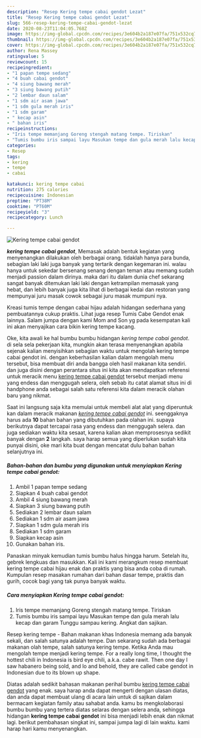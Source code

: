 ```yaml
---
description: "Resep Kering tempe cabai gendot Lezat"
title: "Resep Kering tempe cabai gendot Lezat"
slug: 566-resep-kering-tempe-cabai-gendot-lezat
date: 2020-08-23T11:04:05.768Z
image: https://img-global.cpcdn.com/recipes/3e604b2a187e07fa/751x532cq70/kering-tempe-cabai-gendot-foto-resep-utama.jpg
thumbnail: https://img-global.cpcdn.com/recipes/3e604b2a187e07fa/751x532cq70/kering-tempe-cabai-gendot-foto-resep-utama.jpg
cover: https://img-global.cpcdn.com/recipes/3e604b2a187e07fa/751x532cq70/kering-tempe-cabai-gendot-foto-resep-utama.jpg
author: Rena Massey
ratingvalue: 5
reviewcount: 15
recipeingredient:
- "1 papan tempe sedang"
- "4 buah cabai gendot"
- "4 siung bawang merah"
- "3 siung bawang putih"
- "2 lembar daun salam"
- "1 sdm air asam jawa"
- "1 sdm gula merah iris"
- "1 sdm garam"
- " kecap asin"
- " bahan iris"
recipeinstructions:
- "Iris tempe memanjang Goreng stengah matang tempe. Tiriskan"
- "Tumis bumbu iris sampai layu Masukan tempe dan gula merah lalu kecap dan garam Tunggu sampau kering. Angkat dan sajikan."
categories:
- Resep
tags:
- kering
- tempe
- cabai

katakunci: kering tempe cabai 
nutrition: 275 calories
recipecuisine: Indonesian
preptime: "PT38M"
cooktime: "PT60M"
recipeyield: "3"
recipecategory: Lunch

---
```



![Kering tempe cabai gendot](https://img-global.cpcdn.com/recipes/3e604b2a187e07fa/751x532cq70/kering-tempe-cabai-gendot-foto-resep-utama.jpg)

<b><i>kering tempe cabai gendot</i></b>, Memasak adalah bentuk kegiatan yang menyenangkan dilakukan oleh berbagai orang. tidaklah hanya para bunda, sebagian laki laki juga banyak yang tertarik dengan kegemaran ini. walau hanya untuk sekedar bersenang senang dengan teman atau memang sudah menjadi passion dalam dirinya. maka dari itu dalam dunia chef sekarang sangat banyak ditemukan laki laki dengan ketrampilan memasak yang hebat, dan lebih banyak juga kita lihat di berbagai kedai dan restoran yang mempunyai juru masak cowok sebagai juru masak mumpuni nya.

Kreasi tumis tempe dengan cabai hijau adalah hidangan sederhana yang pembuatannya cukup praktis. Lihat juga resep Tumis Cabe Gendot enak lainnya. Salam jumpa dengan kami Mom and Son yg pada kesempatan kali ini akan menyajikan cara bikin kering tempe kacang.

Oke, kita awali ke hal bumbu bumbu hidangan <i>kering tempe cabai gendot</i>. di sela sela pekerjaan kita, mungkin akan terasa menyenangkan apabila sejenak kalian menyisihkan sebagian waktu untuk mengolah kering tempe cabai gendot ini. dengan keberhasilan kalian dalam mengolah menu tersebut, bisa membuat diri anda bangga oleh hasil makanan kita sendiri. dan juga disini dengan perantara situs ini kita akan mendapatkan referensi untuk meracik menu <u>kering tempe cabai gendot</u> tersebut menjadi menu yang endess dan menggugah selera, oleh sebab itu catat alamat situs ini di handphone anda sebagai salah satu referensi kita dalam meracik olahan baru yang nikmat.


Saat ini langsung saja kita memulai untuk membeli alat alat yang diperuntuk kan dalam meracik makanan <u><i>kering tempe cabai gendot</i></u> ini. seenggaknya harus ada <b>10</b> bahan bahan yang dibutuhkan pada olahan ini. supaya berikutnya dapat tercapai rasa yang endess dan menggugah selera. dan juga sediakan waktu kita sesaat, karena kalian akan memprosesnya sedikit banyak dengan <b>2</b> langkah. saya harap semua yang diperlukan sudah kita punyai disini, oke mari kita buat dengan mencatat dulu bahan bahan selanjutnya ini.

<!--inarticleads1-->

##### Bahan-bahan dan bumbu yang digunakan untuk menyiapkan Kering tempe cabai gendot:

1. Ambil 1 papan tempe sedang
1. Siapkan 4 buah cabai gendot
1. Ambil 4 siung bawang merah
1. Siapkan 3 siung bawang putih
1. Sediakan 2 lembar daun salam
1. Sediakan 1 sdm air asam jawa
1. Siapkan 1 sdm gula merah iris
1. Sediakan 1 sdm garam
1. Siapkan  kecap asin
1. Gunakan  bahan iris.


Panaskan minyak kemudian tumis bumbu halus hingga harum. Setelah itu, gebrek lengkuas dan masukkan. Kali ini kami merangkum resep membuat kering tempe cabai hijau enak dan praktis yang bisa anda coba di rumah. Kumpulan resep masakan rumahan dari bahan dasar tempe, praktis dan gurih, cocok bagi yang tak punya banyak waktu. 

<!--inarticleads2-->

##### Cara menyiapkan Kering tempe cabai gendot:

1. Iris tempe memanjang Goreng stengah matang tempe. Tiriskan
1. Tumis bumbu iris sampai layu Masukan tempe dan gula merah lalu kecap dan garam Tunggu sampau kering. Angkat dan sajikan.


Resep kering tempe - Bahan makanan khas Indonesia memang ada banyak sekali, dan salah satunya adalah tempe. Dan sekarang sudah ada berbagai makanan olah tempe, salah satunya kering tempe. Ketika Anda mau mengolah tempe menjadi kering tempe. For a really long time, I thought the hottest chili in Indonesia is bird eye chili, a.k.a. cabe rawit. Then one day I saw habanero being sold, and lo and behold, they are called cabe gendot in Indonesian due to its blown up shape. 

Diatas adalah sedikit bahasan makanan perihal bumbu <u>kering tempe cabai gendot</u> yang enak. saya harap anda dapat mengerti dengan ulasan diatas, dan anda dapat membuat ulang di acara lain untuk di sajikan dalam bermacam kegiatan family atau sahabat anda. kamu bs mengkolaborasi bumbu bumbu yang tertera diatas selaras dengan selera anda, sehingga hidangan <b>kering tempe cabai gendot</b> ini bisa menjadi lebih enak dan nikmat lagi. berikut pembahasan singkat ini, sampai jumpa lagi di lain waktu. kami harap hari kamu menyenangkan.
